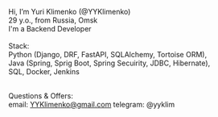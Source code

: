 Hi, I’m Yuri Klimenko (@YYKlimenko) <br>
29 y.o., from Russia, Omsk <br>
I'm a Backend Developer <br><br>
Stack:<br>
Python (Django, DRF, FastAPI, SQLAlchemy, Tortoise ORM),<br>
Java (Spring, Sprig Boot, Spring Secuirity, JDBC, Hibernate),<br>
SQL, Docker, Jenkins <br><br>

Questions & Offers: <br> 
  email: YYKlimenko@gmail.com
  telegram: @yyklim 
